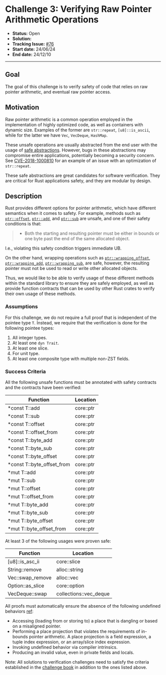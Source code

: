 # Challenge 3: Verifying Raw Pointer Arithmetic Operations

- **Status:** Open
- **Solution:**
- **Tracking Issue:** [#76](https://github.com/model-checking/verify-rust-std/issues/76)
- **Start date:** 24/06/24
- **End date:** 24/12/10

-------------------


## Goal

The goal of this challenge is to verify safety of code that relies on raw pointer arithmetic, and eventual
raw pointer access.

## Motivation

Raw pointer arithmetic is a common operation employed in the implementation of highly optimized code,
as well as containers with dynamic size.
Examples of the former are `str::repeat`, `[u8]::is_ascii`,
while for the latter we have `Vec`, `VecDeque`, `HashMap`.

These unsafe operations are usually abstracted from the end user with the usage of
[safe abstractions](https://doc.rust-lang.org/beta/book/ch19-01-unsafe-rust.html#creating-a-safe-abstraction-over-unsafe-code).
However, bugs in these abstractions may compromise entire applications, potentially becoming a security concern.
See [CVE-2018-1000810](https://www.cvedetails.com/cve/CVE-2018-1000810/) for an example of an issue with an
optimization of `str::repeat`.

These safe abstractions are great candidates for software verification.
They are critical for Rust applications safety, and they are modular by design.

## Description

Rust provides different options for pointer arithmetic, which have different semantics when it comes to safety.
For example, methods such as [`ptr::offset`](https://doc.rust-lang.org/std/primitive.pointer.html#method.offset),
[`ptr::add`](https://doc.rust-lang.org/std/primitive.pointer.html#method.add),
and [`ptr::sub`](https://doc.rust-lang.org/std/primitive.pointer.html#method.sub)
are unsafe, and one of their safety conditions is that:
> - Both the starting and resulting pointer must be either in bounds or one byte past the end of the same allocated object.

I.e., violating this safety condition triggers immediate UB.

On the other hand, wrapping operations such as
[`ptr::wrapping_offset`](https://doc.rust-lang.org/std/primitive.pointer.html#method.wrapping_offset),
[`ptr::wrapping_add`](https://doc.rust-lang.org/std/primitive.pointer.html#method.wrapping_add),
[`ptr::wrapping_sub`](https://doc.rust-lang.org/std/primitive.pointer.html#method.wrapping_sub),
are safe, however, the resulting pointer must not be used to read or write other allocated objects.

Thus, we would like to be able to verify usage of these different methods within the standard library
to ensure they are safely employed,
as well as provide function contracts that can be used by other Rust crates to verify their own usage of these methods.

### Assumptions

For this challenge, we do not require a full proof that is independent of the pointee type `T`.
Instead, we require that the verification is done for the following pointee types:
1. All integer types.
2. At least one `dyn Trait`.
3. At least one slice.
4. For unit type.
5. At least one composite type with multiple non-ZST fields.

### Success Criteria

All the following unsafe functions must be annotated with safety contracts and the contracts have been verified:

| Function                    | Location |
|-----------------------------|----------|
| *const T::add              | core::ptr       |
| *const T::sub              | core::ptr       |
| *const T::offset           | core::ptr       |
| *const T::offset_from      | core::ptr       |
| *const T::byte_add         | core::ptr       |
| *const T::byte_sub         | core::ptr       |
| *const T::byte_offset      | core::ptr       |
| *const T::byte_offset_from | core::ptr       |
| *mut T::add              | core::ptr       |
| *mut T::sub              | core::ptr       |
| *mut T::offset           | core::ptr       |
| *mut T::offset_from      | core::ptr       |
| *mut T::byte_add         | core::ptr       |
| *mut T::byte_sub         | core::ptr       |
| *mut T::byte_offset      | core::ptr       |
| *mut T::byte_offset_from | core::ptr       |

At least 3 of the following usages were proven safe:

| Function          | Location      |
|-------------------|---------------|
| \[u8\]::is_asc_ii | core::slice   |
| String::remove    | alloc::string |
 | Vec::swap_remove | alloc::vec |
 | Option::as_slice | core::option |
 | VecDeque::swap   | collections::vec_deque |

All proofs must automatically ensure the absence of the following undefined behaviors [ref](https://github.com/rust-lang/reference/blob/142b2ed77d33f37a9973772bd95e6144ed9dce43/src/behavior-considered-undefined.md):

- Accessing (loading from or storing to) a place that is dangling or based on a misaligned pointer.
- Performing a place projection that violates the requirements of in-bounds pointer arithmetic.
A place projection is a field expression, a tuple index expression, or an array/slice index expression.
- Invoking undefined behavior via compiler intrinsics.
- Producing an invalid value, even in private fields and locals.

Note: All solutions to verification challenges need to satisfy the criteria established in the [challenge book](../general-rules.md)
in addition to the ones listed above.

